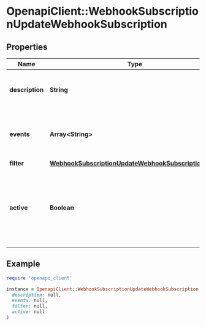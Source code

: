 # OpenapiClient::WebhookSubscriptionUpdateWebhookSubscription

## Properties

| Name | Type | Description | Notes |
| ---- | ---- | ----------- | ----- |
| **description** | **String** | A short description of the webhook subscription. | [optional] |
| **events** | **Array&lt;String&gt;** | The set of outbound event types the subscription will receive. | [optional] |
| **filter** | [**WebhookSubscriptionUpdateWebhookSubscriptionFilter**](WebhookSubscriptionUpdateWebhookSubscriptionFilter.md) |  | [optional] |
| **active** | **Boolean** | If true, a webhook will be sent. True is the default state. If false, a webhook will not be sent. | [optional] |

## Example

```ruby
require 'openapi_client'

instance = OpenapiClient::WebhookSubscriptionUpdateWebhookSubscription.new(
  description: null,
  events: null,
  filter: null,
  active: null
)
```


